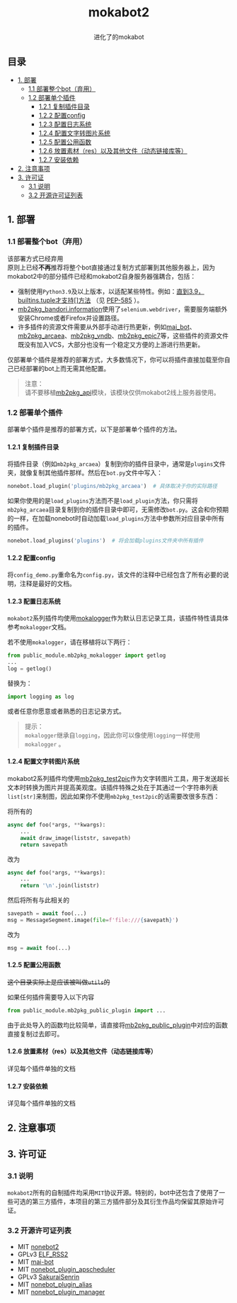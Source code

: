# <p align="center">mokabot2
<p align="center">进化了的mokabot

## 目录

 * [1. 部署](#1-部署)
   * [1.1 部署整个bot（弃用）](#11-部署整个bot弃用)
   * [1.2 部署单个插件](#12-部署单个插件)
     * [1.2.1 复制插件目录](#121-复制插件目录)
     * [1.2.2 配置config](#122-配置config)
     * [1.2.3 配置日志系统](#123-配置日志系统)
     * [1.2.4 配置文字转图片系统](#124-配置文字转图片系统)
     * [1.2.5 配置公用函数](#125-配置公用函数)
     * [1.2.6 放置素材（res）以及其他文件（动态链接库等）](#126-放置素材res以及其他文件动态链接库等)
     * [1.2.7 安装依赖](#127-安装依赖)
 * [2. 注意事项](#2-注意事项)
 * [3. 许可证](#3-许可证)
   * [3.1 说明](#31-说明)
   * [3.2 开源许可证列表](#32-开源许可证列表)

## 1. 部署

### 1.1 部署整个bot（弃用）

该部署方式已经弃用<br>
原则上已经**不再**推荐将整个bot直接通过复制方式部署到其他服务器上，因为mokabot2中的部分插件已经和mokabot2自身服务器强耦合，包括：

 - 强制使用`Python3.9`及以上版本，以适配某些特性。例如：[直到3.9，builtins.tuple才支持[]方法](https://docs.python.org/zh-cn/3/library/typing.html#typing.Tuple) （见 [PEP-585](https://www.python.org/dev/peps/pep-0585/#parameters-to-generics-are-available-at-runtime) ）。
 - [mb2pkg_bandori.information](plugins/mb2pkg_bandori/information.py)使用了`selenium.webdriver`，需要服务端额外安装Chrome或者Firefox并设置路径。
 - 许多插件的资源文件需要从外部手动进行热更新，例如[mai_bot](plugins/mai_bot/__init__.py)、[mb2pkg_arcaea](plugins/mb2pkg_arcaea/__init__.py)、[mb2pkg_vndb](plugins/mb2pkg_vndb/__init__.py)、[mb2pkg_epic7](plugins/mb2pkg_epic7/__init__.py)等，这些插件的资源文件既没有加入VCS，大部分也没有一个稳定又方便的上游进行热更新。

仅部署单个插件是推荐的部署方式，大多数情况下，你可以将插件直接加载至你自己已经部署的bot上而无需其他配置。

 > 注意：<br>
 > 请不要移植[mb2pkg_api](mb2pkg_api)模块，该模块仅供mokabot2线上服务器使用。

### 1.2 部署单个插件

部署单个插件是推荐的部署方式，以下是部署单个插件的方法。

#### 1.2.1 复制插件目录

将插件目录（例如`mb2pkg_arcaea`）复制到你的插件目录中，通常是`plugins`文件夹，就像复制其他插件那样。然后在`bot.py`文件中写入：
```python
nonebot.load_plugin('plugins/mb2pkg_arcaea')  # 具体取决于你的实际路径
```
如果你使用的是`load_plugins`方法而不是`load_plugin`方法，你只需将`mb2pkg_arcaea`目录复制到你的插件目录中即可，无需修改`bot.py`。这会和你预期的一样，在加载nonebot时自动加载`load_plugins`方法中参数所对应目录中所有的插件。
```python
nonebot.load_plugins('plugins')  # 将会加载plugins文件夹中所有插件
```

#### 1.2.2 配置config

将`config_demo.py`重命名为`config.py`，该文件的注释中已经包含了所有必要的说明，注释是最好的文档。

#### 1.2.3 配置日志系统

`mokabot2`系列插件均使用[mokalogger](public_module/mb2pkg_mokalogger/__init__.py)作为默认日志记录工具，该插件特性请具体参考`mokalogger`文档。

若不使用`mokalogger`，请在移植将以下两行：
```python
from public_module.mb2pkg_mokalogger import getlog
...
log = getlog()
```
替换为：
```python
import logging as log
```
或者任意你愿意或者熟悉的日志记录方式。

 > 提示：<br>
 > `mokalogger`继承自`logging`，因此你可以像使用`logging`一样使用`mokalogger`
。

#### 1.2.4 配置文字转图片系统

mokabot2系列插件均使用[mb2pkg_test2pic](public_module/mb2pkg_test2pic/__init__.py)作为文字转图片工具，用于发送超长文本时转换为图片并提高美观度。该插件特殊之处在于其通过一个字符串列表`list[str]`来制图，因此如果你不使用`mb2pkg_test2pic`的话需要改很多东西：

将所有的
```python
async def foo(*args, **kwargs):
    ...
    await draw_image(liststr, savepath)
    return savepath
```
改为
```python
async def foo(*args, **kwargs):
    ...
    return '\n'.join(liststr)
```
然后将所有与此相关的
```python
savepath = await foo(...)
msg = MessageSegment.image(file=f'file:///{savepath}')
```
改为
```python
msg = await foo(...)
```

#### 1.2.5 配置公用函数

~~这个目录实际上是应该被叫做`utils`的~~

如果任何插件需要导入以下内容
```python
from public_module.mb2pkg_public_plugin import ...
```
由于此处导入的函数均比较简单，请直接将[mb2pkg_public_plugin](public_module/mb2pkg_public_plugin/__init__.py)中对应的函数直接复制过去即可。

#### 1.2.6 放置素材（res）以及其他文件（动态链接库等）

详见每个插件单独的文档

#### 1.2.7 安装依赖

详见每个插件单独的文档

## 2. 注意事项

## 3. 许可证

### 3.1 说明

`mokabot2`所有的自制插件均采用`MIT`协议开源。特别的，bot中还包含了使用了一些可选的第三方插件，本项目的第三方插件部分及其衍生作品均保留其原始许可证。
### 3.2 开源许可证列表

 - MIT  [nonebot2](https://github.com/nonebot/nonebot2) <br>
 - GPLv3  [ELF_RSS2](plugins/ELF_RSS2) <br>
 - MIT  [mai-bot](https://github.com/Diving-Fish/mai-bot) <br>
 - MIT  [nonebot_plugin_apscheduler](https://github.com/nonebot/plugin-apscheduler)  <br>
 - GPLv3  [SakuraiSenrin](https://github.com/Hajimarino-HOPE/SakuraiSenrin)  <br>
 - MIT  [nonebot_plugin_alias](https://github.com/MeetWq/nonebot-plugin-alias)  <br>
 - MIT  [nonebot_plugin_manager](https://github.com/nonepkg/nonebot-plugin-manager)  <br>
